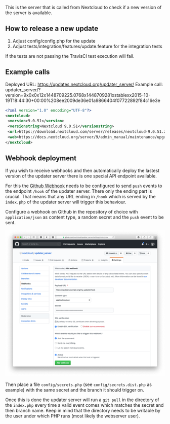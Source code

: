 This is the server that is called from Nextcloud to check if a new version of the server is available.

## How to release a new update

1. Adjust config/config.php for the update
2. Adjust tests/integration/features/update.feature for the integration tests

If the tests are not passing the TravisCI test execution will fail.

## Example calls

Deployed URL: https://updates.nextcloud.org/updater_server/
Example call: updater_server/?version=9x0x0x12x1448709225.0768x1448709281xstablexx2015-10-19T18:44:30+00:00%208ee2009de36e01a9866404f07722892f84c16e3e
```xml
<?xml version="1.0" encoding="UTF-8"?>
<nextcloud>
 <version>9.0.51</version>
 <versionstring>Nextcloud 9.0.51</versionstring>
 <url>https://download.nextcloud.com/server/releases/nextcloud-9.0.51.zip</url>
 <web>https://docs.nextcloud.org/server/9/admin_manual/maintenance/upgrade.html</web>
</nextcloud>
```

## Webhook deployment

If you wish to receive webhooks and then automatically deploy the lastest version of the updater server there is one special API endpoint available.

For this the [Github Webhook](https://developer.github.com/webhooks/) needs to be configured to send `push` events to the endpoint `/hook` of the updater server. There only the ending part is crucial. That means that any URL ending in `/hook` which is served by the `index.php` of the updater server will trigger this behaviour.

Configure a webhook on Github in the repository of choice with `application/json` as content type, a random secret and the `push` event to be sent.

![](docs/webhook.png)

Then place a file `config/secrets.php` (see `config/secrets.dist.php` as example) with the same secret and the branch it should trigger on.

Once this is done the updater server will run a `git pull` in the directory of the `index.php` every time a valid event comes which matches the secret and then branch name. Keep in mind that the directory needs to be writable by the user under which PHP runs (most likely the webserver user).
